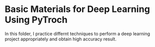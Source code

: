# Basic Materials for Deep Learning Using PyTroch

In this folder, I practice differnt techniques to perform a deep learning project appropriately and obtain high accuracy result.

